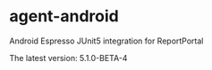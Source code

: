 # agent-android
Android Espresso JUnit5 integration for ReportPortal

The latest version: 5.1.0-BETA-4
